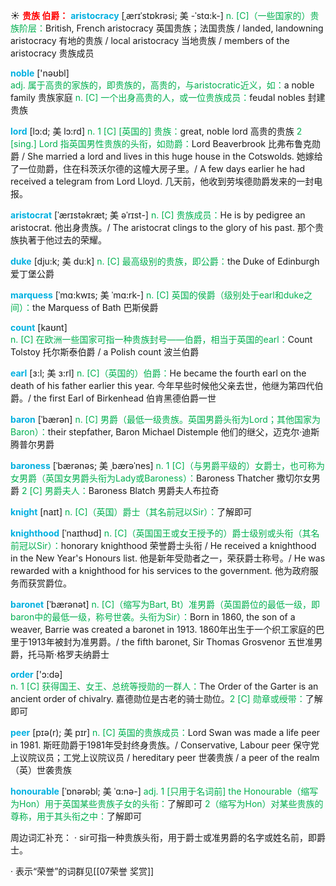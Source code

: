 ☀ <font color="red">**贵族 伯爵：**</font>
<font color="sky blue">**aristocracy**</font> [ˌærɪˈstɒkrəsi; 美 -ˈstɑ:k-]
<font color="#00b050">n. [C]（一些国家的）贵族阶层：</font>British, French aristocracy 英国贵族；法国贵族 / landed, landowning aristocracy 有地的贵族 / local aristocracy 当地贵族 / members of the aristocracy 贵族成员

<font color="sky blue">**noble**</font> ['nəʊbl]  
<font color="#00b050">adj. 属于高贵的家族的，即贵族的，高贵的，与aristocratic近义，如：</font>a noble family 贵族家庭 <font color="#00b050">n. [C] 一个出身高贵的人，或一位贵族成员：</font>feudal nobles 封建贵族
           
<font color="sky blue">**lord**</font> [lɔ:d; 美 lɔ:rd]
<font color="#00b050">n. 1 [C] [英国的] 贵族：</font>great, noble lord 高贵的贵族 <font color="#00b050">2 [sing.] Lord 指英国男性贵族的头衔，如勋爵：</font>Lord Beaverbrook 比弗布鲁克勋爵 / She married a lord and lives in this huge house in the Cotswolds. 她嫁给了一位勋爵，住在科茨沃尔德的这幢大房子里。/ A few days earlier he had received a telegram from Lord Lloyd. 几天前，他收到劳埃德勋爵发来的一封电报。           

<font color="sky blue">**aristocrat**</font> [ˈærɪstəkræt; 美 əˈrɪst-]
<font color="#00b050">n. [C] 贵族成员：</font>He is by pedigree an aristocrat. 他出身贵族。/ The aristocrat clings to the glory of his past. 那个贵族执著于他过去的荣耀。
           
<font color="sky blue">**duke**</font> [dju:k; 美 du:k]
<font color="#00b050">n. [C] 最高级别的贵族，即公爵：</font>the Duke of Edinburgh 爱丁堡公爵
           
<font color="sky blue">**marquess**</font> [ˈmɑ:kwɪs; 美 ˈmɑ:rk-]
<font color="#00b050">n. [C] 英国的侯爵（级别处于earl和duke之间）：</font>the Marquess of Bath 巴斯侯爵

<font color="sky blue">**count**</font> [kaʊnt]  
<font color="#00b050">n. [C] 在欧洲一些国家可指一种贵族封号——伯爵，相当于英国的earl：</font>Count Tolstoy 托尔斯泰伯爵 / a Polish count 波兰伯爵
            
<font color="sky blue">**earl**</font> [ɜ:l; 美 ɜ:rl]
<font color="#00b050">n. [C]（英国的）伯爵：</font>He became the fourth earl on the death of his father earlier this year. 今年早些时候他父亲去世，他继为第四代伯爵。/ the first Earl of Birkenhead 伯肯黑德伯爵一世          

<font color="sky blue">**baron**</font> [ˈbærən]
<font color="#00b050">n. [C] 男爵（最低一级贵族。英国男爵头衔为Lord；其他国家为Baron）：</font>their stepfather, Baron Michael Distemple 他们的继父，迈克尔·迪斯腾普尔男爵

<font color="sky blue">**baroness**</font> [ˈbærənəs; 美 ˌbærəˈnes]
<font color="#00b050">n. 1 [C]（与男爵平级的）女爵士，也可称为女男爵（英国女男爵头衔为Lady或Baroness）：</font>Baroness Thatcher 撒切尔女男爵 <font color="#00b050">2 [C] 男爵夫人：</font>Baroness Blatch 男爵夫人布拉奇
           
<font color="sky blue">**knight**</font> [naɪt]
<font color="#00b050">n. [C]（英国）爵士（其名前冠以Sir）：</font>了解即可
            
<font color="sky blue">**knighthood**</font> [ˈnaɪthʊd]
<font color="#00b050">n. [C]（英国国王或女王授予的）爵士级别或头衔（其名前冠以Sir）：</font>honorary knighthood 荣誉爵士头衔 / He received a knighthood in the New Year's Honours list. 他是新年受勋者之一，荣获爵士称号。/ He was rewarded with a knighthood for his services to the government. 他为政府服务而获赏爵位。

<font color="sky blue">**baronet**</font> [ˈbærənət]
<font color="#00b050">n. [C]（缩写为Bart, Bt）准男爵（英国爵位的最低一级，即baron中的最低一级，称号世袭。头衔为Sir）：</font>Born in 1860, the son of a weaver, Barrie was created a baronet in 1913. 1860年出生于一个织工家庭的巴里于1913年被封为准男爵。/ the fifth baronet, Sir Thomas Grosvenor 五世准男爵，托马斯·格罗夫纳爵士

<font color="sky blue">**order**</font> ['ɔ:də]  
<font color="#00b050">n. 1 [C] 获得国王、女王、总统等授勋的一群人：</font>The Order of the Garter is an ancient order of chivalry. 嘉德勋位是古老的骑士勋位。<font color="#00b050">2 [C] 勋章或绶带：</font>了解即可
           
<font color="sky blue">**peer**</font> [pɪə(r); 美 pɪr]
<font color="#00b050">n. [C] 英国的贵族成员：</font>Lord Swan was made a life peer in 1981. 斯旺勋爵于1981年受封终身贵族。/ Conservative, Labour peer 保守党上议院议员；工党上议院议员 / hereditary peer 世袭贵族 / a peer of the realm（英）世袭贵族
           
<font color="sky blue">**honourable**</font> [ˈɒnərəbl; 美 ˈɑ:nə-]
<font color="#00b050">adj. 1 [只用于名词前] the Honourable（缩写为Hon）用于英国某些贵族子女的头衔：</font>了解即可 <font color="#00b050">2（缩写为Hon）对某些贵族的尊称，用于其头衔之中：</font>了解即可

周边词汇补充：
· sir可指一种贵族头衔，用于爵士或准男爵的名字或姓名前，即爵士。

· 表示“荣誉”的词群见[[07荣誉 奖赏]]
